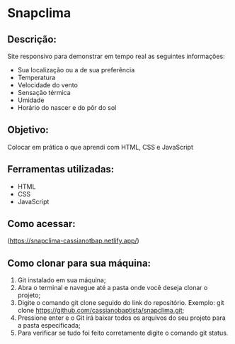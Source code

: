 # Snapclima

## Descrição:
Site responsivo para demonstrar em tempo real as seguintes informações:
- Sua localização ou a de sua preferência
- Temperatura
- Velocidade do vento
- Sensação térmica
- Umidade
- Horário do nascer e do pôr do sol 

## Objetivo:
Colocar em prática o que aprendi com HTML, CSS e JavaScript 

## Ferramentas utilizadas:
- HTML
- CSS
- JavaScript

## Como acessar:
(https://snapclima-cassianotbap.netlify.app/)

## Como clonar para sua máquina:
1. Git instalado em sua máquina;
2. Abra o terminal e navegue até a pasta onde você deseja clonar o projeto;
3. Digite o comando git clone seguido do link do repositório. Exemplo: git clone https://github.com/cassianobaptista/snapclima.git;
4. Pressione enter e o Git irá baixar todos os arquivos do seu projeto para a pasta especificada;
5. Para verificar se tudo foi feito corretamente digite o comando git status.
